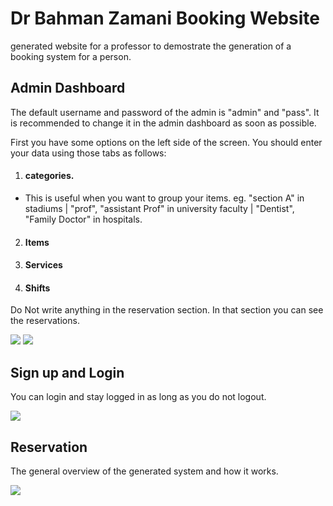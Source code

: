 # Dr Bahman Zamani Booking Website
 
 generated website for a professor to demostrate the generation of a booking system for a person.
 
 ## Admin Dashboard
 
 The default username and password of the admin is "admin" and "pass". It is recommended to change it in the admin dashboard as soon as possible.
 
 First you have some options on the left side of the screen. You should enter your data using those tabs as follows:
 1.  #### categories. 
   - This is useful when you want to group your items. eg. "section A" in stadiums | "prof", "assistant Prof" in university faculty | "Dentist", "Family Doctor" in    hospitals. 
2. #### Items 
3. #### Services
4. #### Shifts

Do Not write anything in the reservation section. In that section you can see the reservations.
 
 
 ![](https://github.com/mohPYdev/RESGEN/blob/main/statics/dashboard%20demo%201.gif)
 ![](https://github.com/mohPYdev/RESGEN/blob/main/statics/dashboard%20demo%202.gif)


## Sign up and Login

You can login and stay logged in as long as you do not logout.

![](https://github.com/mohPYdev/RESGEN/blob/main/statics/login%20demo.gif)


## Reservation

The general overview of the generated system and how it works.

![](https://github.com/mohPYdev/RESGEN/blob/main/statics/reservation%20demo.gif)
